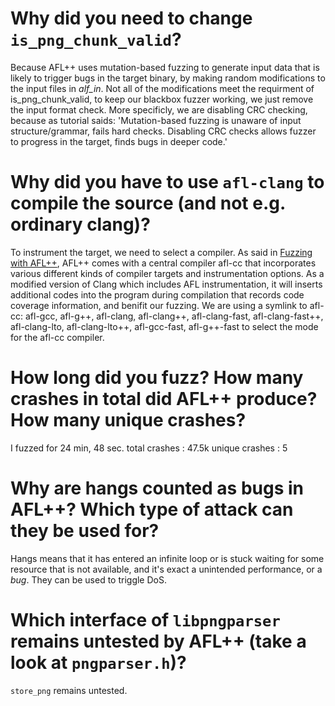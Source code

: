 # Why did you need to change `is_png_chunk_valid`?
Because AFL++ uses mutation-based fuzzing to generate input data that is likely to trigger bugs in the target binary, by making random modifications to the input files in *alf_in*. Not all of the modifications meet the requirment of is_png_chunk_valid, to keep our blackbox fuzzer working, we just remove the input format check.
More specificly, we are disabling CRC checking, because as tutorial saids: 'Mutation-based fuzzing is unaware of input structure/grammar, fails hard checks. Disabling CRC checks allows fuzzer to progress in the target, finds bugs in deeper code.'

# Why did you have to use `afl-clang` to compile the source (and not e.g. ordinary clang)?
To instrument the target, we need to select a compiler. As said in [Fuzzing with AFL++](https://github.com/AFLplusplus/AFLplusplus/blob/stable/docs/fuzzing_in_depth.md#a-selecting-the-best-afl-compiler-for-instrumenting-the-target), AFL++ comes with a central compiler afl-cc that incorporates various different kinds of compiler targets and instrumentation options. 
As a modified version of Clang which includes AFL instrumentation, it will inserts additional codes into the program during compilation that records code coverage information, and benifit our fuzzing.
We are using a symlink to afl-cc: afl-gcc, afl-g++, afl-clang, afl-clang++, afl-clang-fast, afl-clang-fast++, afl-clang-lto, afl-clang-lto++, afl-gcc-fast, afl-g++-fast to select the mode for the afl-cc compiler. 

# How long did you fuzz? How many crashes in total did AFL++ produce? How many unique crashes?
I fuzzed for 24 min, 48 sec. 
total crashes : 47.5k
unique crashes : 5

# Why are hangs counted as bugs in AFL++? Which type of attack can they be used for?
Hangs means that it has entered an infinite loop or is stuck waiting for some resource that is not available, and it's exact a unintended performance, or a *bug*.
They can be used to triggle DoS.

# Which interface of `libpngparser` remains untested by AFL++ (take a look at `pngparser.h`)?
`store_png` remains untested.
